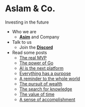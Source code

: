 # Aslam & Co.

Investing in the future

- Who we are
  * [**Asim**](https://github.com/asim) and Company
- Talk to us
  * Join the [**Discord**](https://discord.gg/FjrMrxNehR)
- Read some posts
  * [The real MVP](https://aslam.com/mvp)
  * [The power of Go](https://aslam.com/go)
  * [AI is the next platform](https://aslam.com/ai)
  * [Everything has a purpose](https://aslam.com/purpose)
  * [A reminder to the whole world](https://aslam.com/reminder)
  * [The pursuit of wealth](https://aslam.com/wealth)
  * [The search for knowledge](https://aslam.com/knowledge)
  * [The value of time](https://aslam.com/time)
  * [A sense of accomplishment](https://aslam.com/accomplishment)
